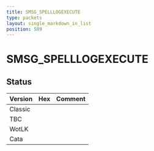 ```yaml
---
title: SMSG_SPELLLOGEXECUTE
type: packets
layout: single_markdown_in_list
position: 589
---
```


# SMSG_SPELLLOGEXECUTE

## Status

Version | Hex | Comment
---------- | ---------- | ---------- 
Classic |  |  
TBC |  |  
WotLK |  |  
Cata |  |  
